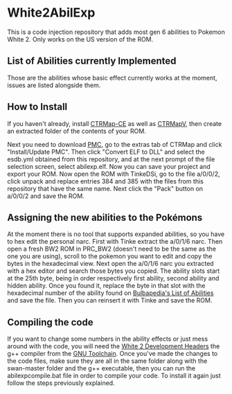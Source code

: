 # White2AbilExp
This is a code injection repository that adds most gen 6 abilities to Pokemon White 2. Only works on the US version of the ROM.

## List of Abilities currently Implemented
Those are the abilities whose basic effect currently works at the moment, issues are listed alongside them.


## How to Install
If you haven't already, install [CTRMap-CE](https://github.com/kingdom-of-ds-hacking/CTRMap-CE) as well as [CTRMapV](https://github.com/kingdom-of-ds-hacking/CTRMapV), then create an extracted folder of the contents of your ROM. 

Next you need to download [PMC](https://github.com/kingdom-of-ds-hacking/PMC), go to the extras tab of CTRMap and click "Install/Update PMC".
Then click "Convert ELF to DLL" and select the esdb.yml obtained from this repository, and at the next prompt of the file selection screen, select abilexp.elf. Now you can save your project and export your ROM.
Now open the ROM with TinkeDSi, go to the file a/0/0/2, click unpack and replace entries 384 and 385 with the files from this repository that have the same name. Next click the "Pack" button on a/0/0/2  and save the ROM.

## Assigning the new abilities to the Pokémons
At the moment there is no tool that supports expanded abilities, so you have to hex edit the personal narc. First with Tinke extract the a/0/1/6 narc. Then open a fresh BW2 ROM in PRC_BW2 (doesn't need to be the same as the one you are using), scroll to the pokemon you want to edit and copy the bytes in the hexadecimal view. Next open the a/0/1/6 narc you extracted with a hex editor and search those bytes you copied. The ability slots start at the 25th byte, being in order respectively first ability, second ability and hidden ability.
Once you found it, replace the byte in that slot with the hexadecimal number of the ability found on [Bulbapedia's List of Abilities](https://bulbapedia.bulbagarden.net/wiki/Ability#List_of_Abilities) and save the file. Then you can reinsert it with Tinke and save the ROM.

## Compiling the code
If you want to change some numbers in the ability effects or just mess around with the code, you will need the [White 2 Development Headers](https://github.com/kingdom-of-ds-hacking/swan) the g++ compiler from the [GNU Toolchain](https://developer.arm.com/Tools%20and%20Software/GNU%20Toolchain). Once you've made the changes to the code files, make sure they are all in the same folder along with the swan-master folder and the g++ executable, then you can run the abilexpcompile.bat file in order to compile your code. To install it again just follow the steps previously explained.
